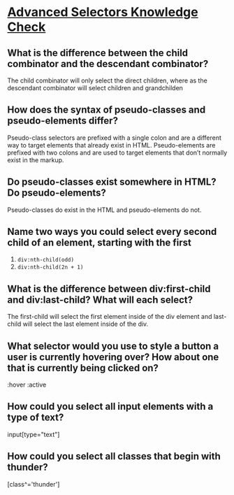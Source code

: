 # [Advanced Selectors Knowledge Check](https://www.theodinproject.com/lessons/node-path-intermediate-html-and-css-advanced-selectors#knowledge-check)

## What is the difference between the child combinator and the descendant combinator?
The child combinator will only select the direct children, where as the descendant combinator will select children and grandchilden 

## How does the syntax of pseudo-classes and pseudo-elements differ?
Pseudo-class selectors are prefixed with a single colon and are a different way to target elements that already exist in HTML. Pseudo-elements are prefixed with two colons and are used to target elements that don’t normally exist in the markup.

## Do pseudo-classes exist somewhere in HTML? Do pseudo-elements?
Pseudo-classes do exist in the HTML and pseudo-elements do not.

## Name two ways you could select every second child of an element, starting with the first
1. `div:nth-child(odd)`
2. `div:nth-child(2n + 1)`

## What is the difference between div:first-child and div:last-child? What will each select?
The first-child will select the first element inside of the div element and last-child will select the last element inside of the div.

## What selector would you use to style a button a user is currently hovering over? How about one that is currently being clicked on? 
:hover
:active

## How could you select all input elements with a type of text?
 input[type="text"] 

## How could you select all classes that begin with thunder?
[class^='thunder']
